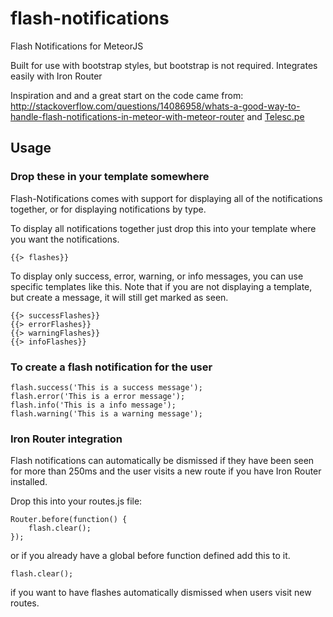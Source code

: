 flash-notifications
===================

Flash Notifications for MeteorJS

Built for use with bootstrap styles, but bootstrap is not required.
Integrates easily with Iron Router

Inspiration and and a great start on the code came from: <http://stackoverflow.com/questions/14086958/whats-a-good-way-to-handle-flash-notifications-in-meteor-with-meteor-router> and [Telesc.pe](http://telesc.pe)


## Usage

### Drop these in your template somewhere

Flash-Notifications comes with support for displaying all of the notifications together, or for displaying notifications by type.

To display all notifications together just drop this into your template where you want the notifications.
    
    {{> flashes}}

To display only success, error, warning, or info messages, you can use specific templates like this. Note that if you are not displaying a template, but create a message, it will still get marked as seen.

    {{> successFlashes}}
    {{> errorFlashes}}
    {{> warningFlashes}}
    {{> infoFlashes}}


### To create a flash notification for the user

    flash.success('This is a success message');
    flash.error('This is a error message');
    flash.info('This is a info message');
    flash.warning('This is a warning message');


### Iron Router integration

Flash notifications can automatically be dismissed if they have been seen for more than 250ms and the user visits a new route if you have Iron Router installed. 

Drop this into your routes.js file:

    Router.before(function() {
        flash.clear();
    });

 or if you already have a global before function defined add this to it.

    flash.clear();

 if you want to have flashes automatically dismissed when users visit new routes.
